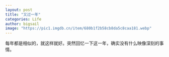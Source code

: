 ```yaml
---
layout: post
title: "又过一年"
categories: Life
author: bigsail
image: "https://pic1.imgdb.cn/item/680b1f2b58cb8da5c8caa181.webp"
---
```


每年都是相似的，就这样就好。突然回忆一下这一年，确实没有什么映像深刻的事情。
